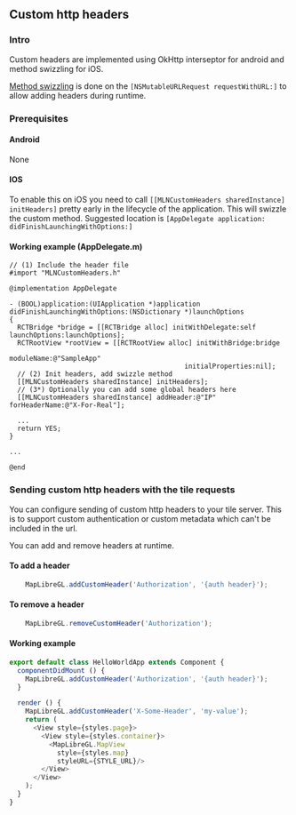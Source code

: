## Custom http headers

### Intro

Custom headers are implemented using OkHttp interseptor for android and method swizzling for iOS.

[Method swizzling](https://en.wikipedia.org/wiki/Monkey_patch) is done on the `[NSMutableURLRequest requestWithURL:]` to allow adding headers during runtime.

### Prerequisites

#### Android

None

#### IOS

To enable this on iOS you need to call `[[MLNCustomHeaders sharedInstance] initHeaders]` pretty early in the lifecycle of the application. This will swizzle the custom method.
Suggested location is `[AppDelegate application: didFinishLaunchingWithOptions:]`

#### Working example (AppDelegate.m)

```obj-c
// (1) Include the header file
#import "MLNCustomHeaders.h"

@implementation AppDelegate

- (BOOL)application:(UIApplication *)application didFinishLaunchingWithOptions:(NSDictionary *)launchOptions
{
  RCTBridge *bridge = [[RCTBridge alloc] initWithDelegate:self launchOptions:launchOptions];
  RCTRootView *rootView = [[RCTRootView alloc] initWithBridge:bridge
                                                   moduleName:@"SampleApp"
                                            initialProperties:nil];
  // (2) Init headers, add swizzle method
  [[MLNCustomHeaders sharedInstance] initHeaders];
  // (3*) Optionally you can add some global headers here
  [[MLNCustomHeaders sharedInstance] addHeader:@"IP" forHeaderName:@"X-For-Real"];

  ...
  return YES;
}

...

@end
```

### Sending custom http headers with the tile requests

You can configure sending of custom http headers to your tile server. This is to support custom authentication or custom metadata which can't be included in the url.

You can add and remove headers at runtime.

#### To add a header

```javascript
    MapLibreGL.addCustomHeader('Authorization', '{auth header}');
```

#### To remove a header

```javascript
    MapLibreGL.removeCustomHeader('Authorization');
```

#### Working example

```javascript
export default class HelloWorldApp extends Component {
  componentDidMount () {
    MapLibreGL.addCustomHeader('Authorization', '{auth header}');
  }

  render () {
    MapLibreGL.addCustomHeader('X-Some-Header', 'my-value');
    return (
      <View style={styles.page}>
        <View style={styles.container}>
          <MapLibreGL.MapView
            style={styles.map}
            styleURL={STYLE_URL}/>
        </View>
      </View>
    );
  }
}
```

